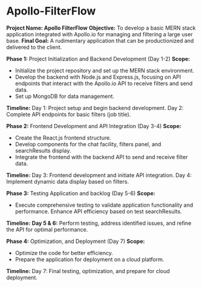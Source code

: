 # Apollo-FilterFlow


**Project Name: Apollo FilterFlow**
**Objective:** To develop a basic MERN stack application integrated with Apollo.io for managing
and filtering a large user base.
**Final Goal:** A rudimentary application that can be productionized and delivered to the client.

**Phase 1:** Project Initialization and Backend Development (Day 1-2)
**Scope:**
- Initialize the project repository and set up the MERN stack environment.
- Develop the backend with Node.js and Express.js, focusing on API endpoints that
interact with the Apollo.io API to receive filters and send data.
- Set up MongoDB for data management.

**Timeline:**
Day 1: Project setup and begin backend development.
Day 2: Complete API endpoints for basic filters (job title).

**Phase 2:** Frontend Development and API Integration (Day 3-4)
**Scope:**
- Create the React.js frontend structure.
- Develop components for the chat facility, filters panel, and searchResults display.
- Integrate the frontend with the backend API to send and receive filter data.

**Timeline:**
Day 3: Frontend development and initiate API integration.
Day 4: Implement dynamic data display based on filters.

**Phase 3:** Testing Application and backlog (Day 5-6)
**Scope:**
-  Execute comprehensive testing to validate application functionality and performance.
Enhance API efficiency based on test searchResults.

**Timeline:**
**Day 5 & 6:** Perform testing, address identified issues, and refine the API for optimal
performance.

**Phase 4:** Optimization, and Deployment (Day 7)
**Scope:**
-  Optimize the code for better efficiency.
-  Prepare the application for deployment on a cloud platform.

**Timeline:**
Day 7: Final testing, optimization, and prepare for cloud deployment.
